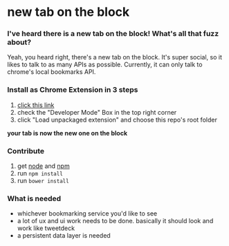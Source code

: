 new tab on the block
================

### I've heard there is a new tab on the block! What's all that fuzz about?
Yeah, you heard right, there's a new tab on the block. It's super social, so it
likes to talk to as many APIs as possible. Currently, it can only talk to chrome's
local bookmarks API.

### Install as Chrome Extension in 3 steps
1. [click this link](chrome://extensions/)
2. check the "Developer Mode" Box in the top right corner
3. click "Load unpackaged extension" and choose this repo's root folder

**your tab is now the new one on the block**

### Contribute
1. get [node](http://nodejs.org) and [npm](http://npmjs.org)
2. run `npm install`
3. run `bower install`

### What is needed
* whichever bookmarking service you'd like to see
* a lot of ux and ui work needs to be done. basically it should look and work like tweetdeck
* a persistent data layer is needed
